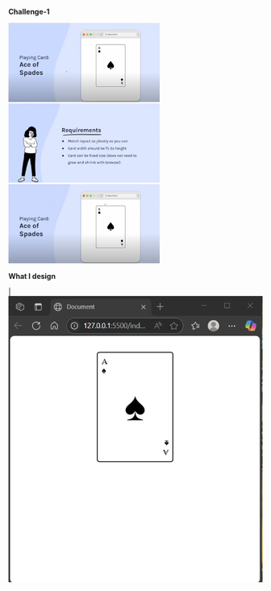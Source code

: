**Challenge-1**
<p align="left">
  <img src="images/1.png" width="300" />
  <img src="images/2.png" width="300" />
  <img src="images/3.png" width="300" />
</p>

**What I design**

| ![Image1](images/4.png) 


